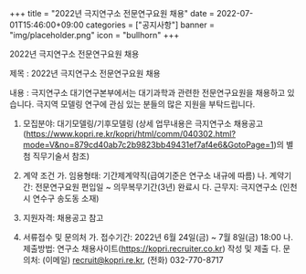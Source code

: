 +++
title = "2022년 극지연구소 전문연구요원 채용"
date = 2022-07-01T15:46:00+09:00
categories = ["공지사항"]
banner = "img/placeholder.png"
icon = "bullhorn"
+++

2022년 극지연구소 전문연구요원 채용

<!--more-->

제목 : 2022년 극지연구소 전문연구요원 채용 

내용 : 
극지연구소 대기연구본부에서는 대기과학과 관련한 전문연구요원을 채용하고 있습니다. 극지역 모델링 연구에 관심 있는 분들의 많은 지원을 부탁드립니다. 

1. 모집분야: 대기모델링/기후모델링 
(상세 업무내용은 극지연구소 채용공고 (https://www.kopri.re.kr/kopri/html/comm/040302.html?mode=V&no=879cd40ab7c2b9823bb49431ef7af4e6&GotoPage=1)의 별첨 직무기술서 참조) 

2. 계약 조건 
가. 임용형태: 기간제계약직(급여기준은 연구소 내규에 따름) 
나. 계약기간: 전문연구요원 편입일 ~ 의무복무기간(3년) 완료시 
다. 근무지: 극지연구소 (인천시 연수구 송도동 소재) 

3. 지원자격: 채용공고 참고 

4. 서류접수 및 문의처 
가. 접수기간: 2022년 6월 24일(금) ~ 7월 8일(금) 18:00 
나. 제출방법: 연구소 채용사이트(https://kopri.recruiter.co.kr) 작성 및 제출 
다. 문의처: (이메일) recruit@kopri.re.kr, (전화) 032-770-8717 

